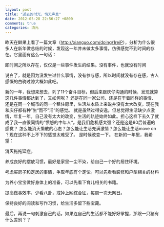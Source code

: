 ```yaml
---
layout: post
title: "逝去的时光，悄无声息"
date: 2012-05-28 22:56:27 +0800
comments: true
categories: 流光
---
```

<p></p><p><span>昨天在鲜果上看了一篇文章（<a href="http://xianguo.com/doing/1reiP">http://xianguo.com/doing/1reiP</a>），分析为什么很多人在新年做总结的时候，发现这一年并未做太多事情，仿佛感觉不到时间的存在。它里面有这么一句话：</span><br></p><p></p><p></p><p><span>即时间之所以存在，仅仅是一些事件发生的结果。</span><span>没有事件，也就没有时间</span></p><p class="edui-filter-align-left"> <span><span>说白了，就是因为没发生过什么事情，没有参与感，所以时间就没有存在感，古人感慨的白驹过隙大概如此吧。</span></span></p><p class="edui-filter-align-left"> <span><span>新的一年，我想来想去，列了11个奋斗目标，但后来跟庆仔沟通的时候，发现就算这几件事情都达到了，又如何呢？ 还是在同一家公司、还是在干着同样的事情、还是在同一个城市的同一个租住房里，生活从本质上来说并没有太大改变。现在我和庆仔都有种”生“而不”活“的感觉。 就是虽然过得安逸，但总觉得生活缺少点激情，年复一年，自己没有太大的改变，生活的轨迹始终如此。担心这样下去久了就成了我一直很同情的”愤怒的中年人“。是我们危机感太强？还是这是80后普遍的感觉？ 怎么能消灭懒散的心态？怎么能让生活充满激情？怎么能让生活move on ？现在这种不上不下的感觉太难受了。 是时候改变一下。 在新的一年里，我希望：</span></span></p><p class="edui-filter-align-left"> <span><span>消灭拖拖延症。</span></span></p><p class="edui-filter-align-left"> <span><span>养成良好的摆放习惯，最好是家里一尘不染，给自己一个好的居住环境。</span></span></p><p class="edui-filter-align-left"> 考虑买房子和定居的事情，争取年底有个定论。可以先看看装修和户型相关的材料</p><p class="edui-filter-align-left"> 为养小宝宝做好身体上的准备，可以先看下育儿相关的书籍。</p><p class="edui-filter-align-left"> 提高做事效率，少看八卦，戒掉上网综合征，每周一次无网日。</p><p class="edui-filter-align-left"> 保持良好的阅读和写作习惯，给生活多留下些宝藏。</p><p class="edui-filter-align-left"> <span><span>最后，再说一句刺激自己的话，如果连自己的生活都不能好好掌握，那跟一只猪有什么差别？？</span></span></p><p></p><p></p><p></p>
